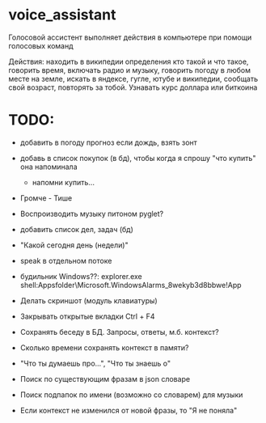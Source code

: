 # voice_assistant

Голосовой ассистент выполняет действия в компьютере при помощи голосовых команд

Действия:
находить в википедии определения кто такой и что такое,
говорить время,
включать радио и музыку,
говорить погоду в любом месте на земле,
искать в яндексе, гугле, ютубе и википедии,
сообщать свой возраст, повторять за тобой.
Узнавать курс доллара или биткоина

# TODO:
- добавить в погоду прогноз если дождь, взять зонт
- добавь в список покупок (в бд), чтобы когда я спрошу "что купить" она напоминала
     - напомни купить...
- Громче - Тише
- Воспроизводить музыку питоном pyglet?
- добавить список дел, задач (бд)
- "Какой сегодня день (недели)"
- speak в отдельном потоке
- будильник Windows??:
     explorer.exe shell:Appsfolder\Microsoft.WindowsAlarms_8wekyb3d8bbwe!App
- Делать скриншот (модуль клавиатуры)
- Закрывать открытые вкладки Ctrl + F4
- Сохранять беседу в БД. Запросы, ответы, м.б. контекст?
- Сколько времени сохранять контекст в памяти?
- "Что ты думаешь про...", "Что ты знаешь о"

- Поиск по существующим фразам в json словаре
- Поиск подпапок по имени (возможно со словарем) для музыки
- Если контекст не изменился от новой фразы, то "Я не поняла"